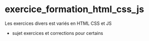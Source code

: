 # exercice_formation_html_css_js

Les exercices divers est variés en HTML CSS et JS
+ sujet exercices et corrections pour certains
